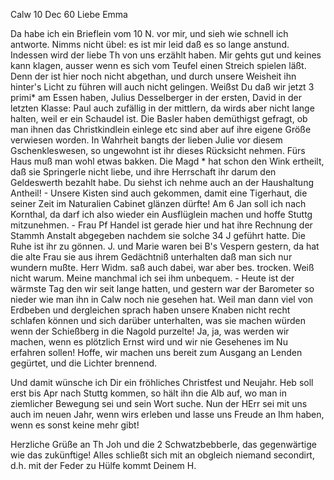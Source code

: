  Calw 10 Dec 60
Liebe Emma

Da habe ich ein Brieflein vom 10 N. vor mir, und sieh wie schnell ich antworte. Nimms nicht übel: es ist mir leid daß es so lange anstund. Indessen wird der liebe Th von uns erzählt haben. Mir gehts gut und keines kann klagen, ausser wenn es sich vom Teufel einen Streich spielen läßt. Denn der ist hier noch nicht abgethan, und durch unsere Weisheit ihn hinter's Licht zu führen will auch nicht gelingen. Weißst Du daß wir jetzt 3 primi* am Essen haben, Julius Desselberger in der ersten, David in der letzten Klasse: Paul auch zufällig in der mittlern, da wirds aber nicht lange halten, weil er ein Schaudel ist. Die Basler haben demüthigst gefragt, ob man ihnen das Christkindlein einlege etc sind aber auf ihre eigene Größe verwiesen worden. In Wahrheit bangts der lieben Julie vor diesem Gschenkleswesen, so ungewohnt ist ihr dieses Rücksicht nehmen. Fürs Haus muß man wohl etwas bakken. Die Magd <Lohrer>* hat schon den Wink ertheilt, daß sie Springerle nicht liebe, und ihre Herrschaft ihr darum den Geldeswerth bezahlt habe. Du siehst ich nehme auch an der Haushaltung Antheil! - Unsere Kisten sind auch gekommen, damit eine Tigerhaut, die seiner Zeit im Naturalien Cabinet glänzen dürfte! Am 6 Jan soll ich nach Kornthal, da darf ich also wieder ein Ausflüglein machen und hoffe Stuttg mitzunehmen. - Frau Pf Handel ist gerade hier und hat ihre Rechnung der Stammh Anstalt abgegeben nachdem sie solche 34 J geführt hatte. Die Ruhe ist ihr zu gönnen. J. und Marie waren bei B's Vespern gestern, da hat die alte Frau sie aus ihrem Gedächtniß unterhalten daß man sich nur wundern mußte. Herr Widm. saß auch dabei, war aber bes. trocken. Weiß nicht warum. Meine manchmal ich sei ihm unbequem. - Heute ist der wärmste Tag den wir seit lange hatten, und gestern war der Barometer so nieder wie man ihn in Calw noch nie gesehen hat. Weil man dann viel von Erdbeben und dergleichen sprach haben unsere Knaben nicht recht schlafen können und sich darüber unterhalten, was sie machen würden wenn der Schießberg in die Nagold purzelte! Ja, ja, was werden wir machen, wenn es plötzlich Ernst wird und wir nie Gesehenes im Nu erfahren sollen! Hoffe, wir machen uns bereit zum Ausgang an Lenden gegürtet, und die Lichter brennend.

Und damit wünsche ich Dir ein fröhliches Christfest und Neujahr. Heb soll erst bis Apr nach Stuttg kommen, so hält ihn die Alb auf, wo man in ziemlicher Bewegung sei und sein Wort suche. Nun der HErr sei mit uns auch im neuen Jahr, wenn wirs erleben und lasse uns Freude an Ihm haben, wenn es sonst keine mehr gibt!

Herzliche Grüße an Th Joh und die 2 Schwatzbebberle, das gegenwärtige wie das zukünftige! Alles schließt sich mit an obgleich niemand secondirt, d.h. mit der Feder zu Hülfe kommt
 Deinem H.

